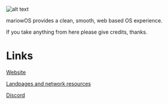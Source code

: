 ![alt text](https://github.com/mariowstech/mariowOS/images/mariowos-icon.png "bla")

mariowOS provides a clean, smooth, web based OS experience.

If you take anything from here please give credits, thanks.

# Links
[Website](https://mariowstech.github.io/mariowOS)

[Landpages and network resources](https://github.com/mariowstech/mariowOS-landpages)

[Discord](https://discord.gg/QxjDUeQGMu)
